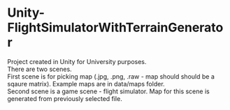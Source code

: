 # Unity-FlightSimulatorWithTerrainGenerator
Project created in Unity for University purposes. 
<br/>There are two scenes. 
<br/>First scene is for picking map (.jpg, .png, .raw - map should should be a sqaure matrix). Example maps are in data/maps folder. 
<br/>Second scene is a game scene - flight simulator. Map for this scene is generated from previously selected file.
